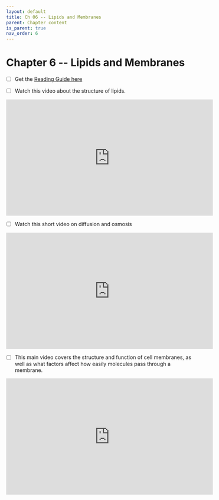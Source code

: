 ```yaml
---
layout: default
title: Ch 06 -- Lipids and Membranes
parent: Chapter content
is_parent: true
nav_order: 6
---
```


# Chapter 6 -- Lipids and Membranes

- [ ] Get the [Reading Guide here](ch06_rg.html)

- [ ] Watch this video about the structure of lipids.
<iframe width="560" height="315" src="https://www.youtube.com/embed/CnjnYah7Uyw" title="Lipids" frameborder="0" allow="accelerometer; autoplay; clipboard-write; encrypted-media; gyroscope; picture-in-picture" allowfullscreen></iframe>

- [ ] Watch this short video on diffusion and osmosis
<iframe width="560" height="315" src="https://www.youtube.com/embed/9QOPHfTwLSg" frameborder="0" allow="accelerometer; autoplay; clipboard-write; encrypted-media; gyroscope; picture-in-picture" allowfullscreen></iframe>

- [ ] This main video covers the structure and function of cell membranes, as well as what factors affect how easily molecules pass through a membrane.
<iframe width="560" height="315" src="https://www.youtube.com/embed/zcIhG1sTLF0" frameborder="0" allow="accelerometer; autoplay; clipboard-write; encrypted-media; gyroscope; picture-in-picture" allowfullscreen></iframe>
